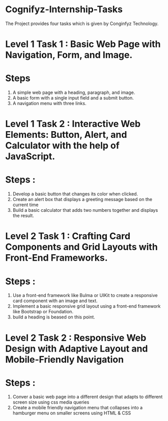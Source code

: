 # Cognifyz-Internship-Tasks
The Project provides four tasks which is given by Conginfyz Technology.

# Level 1 Task 1 : Basic Web Page with Navigation, Form, and Image. 
# Steps
1. A simple web page with a heading, paragraph, and image.
2. A basic form with a single input field and a submit button.
3. A navigation menu with three links.

# Level 1 Task 2 : Interactive Web Elements: Button, Alert, and Calculator with the help of JavaScript.
# Steps :
 1. Develop a basic button that changes its color when clicked.
 2. Create an alert box that displays a greeting message based on the current time
 3. Build a basic calculator that adds two numbers together and displays the result.

# Level 2 Task 1 : Crafting Card Components and Grid Layouts with Front-End Frameworks.
# Steps :
 1. Use a front-end framework like Bulma or UIKit to create a responsive card component with an image and text.
 2. Implement a basic responsive grid layout using a front-end framework like Bootstrap or Foundation.
 3. build a heading is beased on this point.

# Level 2 Task 2 : Responsive Web Design with Adaptive Layout and Mobile-Friendly Navigation
# Steps :   
1. Conver a basic web page into a different design that adapts to different screen size using css media queries
2. Create a mobile friendly navigation menu that collapses into a hamburger menu on smaller screens using HTML & CSS

 
